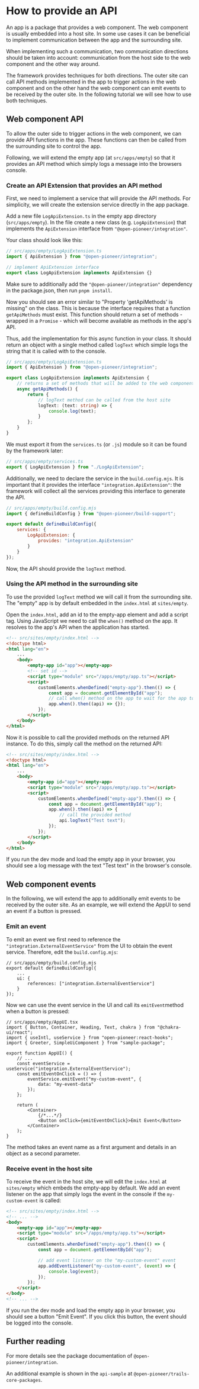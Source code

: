 # How to provide an API

An app is a package that provides a web component. The web component is usually embedded into a host site.
In some use cases it can be beneficial to implement communication between the app and the surrounding site.

When implementing such a communication, two communication directions should be taken into account:
communication from the host side to the web component and the other way around.

The framework provides techniques for both directions.
The outer site can call API methods implemented in the app to trigger actions in the web component
and on the other hand the web component can emit events to be received by the outer site.
In the following tutorial we will see how to use both techniques.

## Web component API

To allow the outer side to trigger actions in the web component, we can provide API functions in the app.
These functions can then be called from the surrounding site to control the app.

Following, we will extend the empty app (at `src/apps/empty`) so that it provides an API method which
simply logs a message into the browsers console.

### Create an API Extension that provides an API method

First, we need to implement a service that will provide the API methods.
For simplicity, we will create the extension service directly in the app package.

Add a new file `LogApiExtension.ts` in the empty app directory (`src/apps/empty`).
In the file create a new class (e.g. `LogApiExtension`) that implements the `ApiExtension` interface from `"@open-pioneer/integration"`.

Your class should look like this:

```ts
// src/apps/empty/LogApiExtension.ts
import { ApiExtension } from "@open-pioneer/integration";

// implement ApiExtension interface
export class LogApiExtension implements ApiExtension {}
```

Make sure to additionally add the `"@open-pioneer/integration"` dependency in the package.json, then run `pnpm install`.

Now you should see an error similar to "Property 'getApiMethods' is missing" on the class.
This is because the interface requires that a function `getApiMethods` must exist.
This function should return a set of methods - wrapped in a `Promise` - which will become available as methods in the app's API.

Thus, add the implementation for this async function in your class. It should return an object with a single method called `logText` which simple logs the string that it is called with to the console.

```ts
// src/apps/empty/LogApiExtension.ts
import { ApiExtension } from "@open-pioneer/integration";

export class LogApiExtension implements ApiExtension {
    // returns a set of methods that will be added to the web component's API.
    async getApiMethods() {
        return {
            // logText method can be called from the host site
            logText: (text: string) => {
                console.log(text);
            }
        };
    }
}
```

We must export it from the `services.ts` (or `.js`) module so it can be found by the framework later:

```ts
// src/apps/empty/services.ts
export { LogApiExtension } from "./LogApiExtension";
```

Additionally, we need to declare the service in the `build.config.mjs`.
It is important that it provides the interface `"integration.ApiExtension"`: the framework will collect all the services providing this interface to generate the API.

```js
// src/apps/empty/build.config.mjs
import { defineBuildConfig } from "@open-pioneer/build-support";

export default defineBuildConfig({
    services: {
        LogApiExtension: {
            provides: "integration.ApiExtension"
        }
    }
});
```

Now, the API should provide the `logText` method.

### Using the API method in the surrounding site

To use the provided `logText` method we will call it from the surrounding site.
The "empty" app is by default embedded in the `index.html` at `sites/empty`.

Open the `index.html`, add an id to the empty-app element and add a script tag.
Using JavaScript we need to call the `when()` method on the app.
It resolves to the app's API when the application has started.

```html
<!-- src/sites/empty/index.html -->
<!doctype html>
<html lang="en">
    ...
    <body>
        <empty-app id="app"></empty-app>
        <!-- set id -->
        <script type="module" src="/apps/empty/app.ts"></script>
        <script>
            customElements.whenDefined("empty-app").then(() => {
                const app = document.getElementById("app");
                // call when() method on the app to wait for the app to be started
                app.when().then((api) => {});
            });
        </script>
    </body>
</html>
```

Now it is possible to call the provided methods on the returned API instance.
To do this, simply call the method on the returned API:

```html
<!-- src/sites/empty/index.html -->
<!doctype html>
<html lang="en">
    ...
    <body>
        <empty-app id="app"></empty-app>
        <script type="module" src="/apps/empty/app.ts"></script>
        <script>
            customElements.whenDefined("empty-app").then(() => {
                const app = document.getElementById("app");
                app.when().then((api) => {
                    // call the provided method
                    api.logText("Test text");
                });
            });
        </script>
    </body>
</html>
```

If you run the dev mode and load the empty app in your browser,
you should see a log message with the text "Test text" in the browser's console.

## Web component events

In the following, we will extend the app to additionally emit events to be received by the outer site.
As an example, we will extend the AppUI to send an event if a button is pressed.

### Emit an event

To emit an event we first need to reference the `"integration.ExternalEventService"` from the UI to obtain the event service.
Therefore, edit the `build.config.mjs`:

```jsonc
// src/apps/empty/build.config.mjs
export default defineBuildConfig({
    ...
    ui: {
        references: ["integration.ExternalEventService"]
    }
});
```

Now we can use the event service in the UI and call its `emitEvent`method when a button is pressed:

```tsx
// src/apps/empty/AppUI.tsx
import { Button, Container, Heading, Text, chakra } from "@chakra-ui/react";
import { useIntl, useService } from "open-pioneer:react-hooks";
import { Greeter, SimpleUiComponent } from "sample-package";

export function AppUI() {
    // ...
    const eventService = useService("integration.ExternalEventService");
    const emitEventOnClick = () => {
        eventService.emitEvent("my-custom-event", {
            data: "my-event-data"
        });
    };

    return (
        <Container>
            {/*...*/}
            <Button onClick={emitEventOnClick}>Emit Event</Button>
        </Container>
    );
}
```

The method takes an event name as a first argument and details in an object as a second parameter.

### Receive event in the host site

To receive the event in the host site, we will edit the `index.html` at `sites/empty` which embeds the empty-app by default.
We add an event listener on the app that simply logs the event in the console if the `my-custom-event` is called:

```html
<!-- src/sites/empty/index.html -->
<!-- ... -->
<body>
    <empty-app id="app"></empty-app>
    <script type="module" src="/apps/empty/app.ts"></script>
    <script>
        customElements.whenDefined("empty-app").then(() => {
            const app = document.getElementById("app");

            // add event listener on the "my-custom-event" event
            app.addEventListener("my-custom-event", (event) => {
                console.log(event);
            });
        });
    </script>
</body>
<!-- ... -->
```

If you run the dev mode and load the empty app in your browser, you should see a button "Emit Event".
If you click this button, the event should be logged into the console.

## Further reading

For more details see the package documentation of `@open-pioneer/integration`.

An additional example is shown in the `api-sample` at `@open-pioneer/trails-core-packages`.
